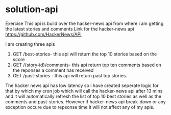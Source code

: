 # solution-api
Exercise 
This api is build over the hacker-news api from where i am getting the latest stories and comments
Link for the hacker-news api https://github.com/HackerNews/API

I am creating three apis 
  1) GET /best-stories- this api will return the top 10 stories based on the score 
  2) GET /{story-id}/comments-  this api return top ten comments based on the reponses a comment has received
  3) GET /past-stories - this api will return past top stories.
  
The hacker news api has low latency so i have created seperate logic for that by which my cron job which will call the hacker-news api after 13 mins and it will automatically refresh the list of top 10 best stories as well as the comments and past-stories. However if hacker-news api break-down or any exception occure due to repsonse time it will not affect any of my apis.
